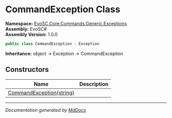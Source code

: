 ﻿<!--  
  <auto-generated>   
    The contents of this file were generated by a tool.  
    Changes to this file may be list if the file is regenerated  
  </auto-generated>   
-->

# CommandException Class

**Namespace:** [EvoSC.Core.Commands.Generic.Exceptions](../index.md)  
**Assembly:** EvoSC\#  
**Assembly Version:** 1.0.0

```csharp
public class CommandException : Exception
```

**Inheritance:** object → Exception → CommandException

## Constructors

| Name                                              | Description |
| ------------------------------------------------- | ----------- |
| [CommandException(string)](constructors/index.md) |             |

___

*Documentation generated by [MdDocs](https://github.com/ap0llo/mddocs)*
